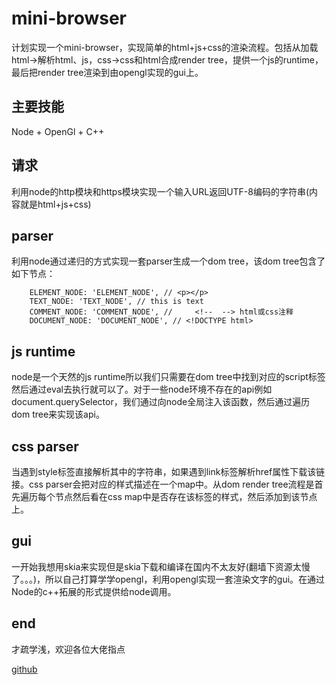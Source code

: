 <!--
 * @Author: xiuquanxu
 * @Company: kaochong
 * @Date: 2021-06-22 23:26:52
 * @LastEditors: xiuquanxu
 * @LastEditTime: 2021-06-22 23:51:58
-->
# mini-browser  

计划实现一个mini-browser，实现简单的html+js+css的渲染流程。包括从加载html->解析html、js，css->css和html合成render tree，提供一个js的runtime，最后把render tree渲染到由opengl实现的gui上。  

## 主要技能  
Node + OpenGl + C++  

## 请求  
利用node的http模块和https模块实现一个输入URL返回UTF-8编码的字符串(内容就是html+js+css)  

## parser  
利用node通过递归的方式实现一套parser生成一个dom tree，该dom tree包含了如下节点：  
```
    ELEMENT_NODE: 'ELEMENT_NODE', // <p></p>
    TEXT_NODE: 'TEXT_NODE', // this is text
    COMMENT_NODE: 'COMMENT_NODE', //     <!--  --> html或css注释
    DOCUMENT_NODE: 'DOCUMENT_NODE', // <!DOCTYPE html>
```  

## js runtime  
node是一个天然的js runtime所以我们只需要在dom tree中找到对应的script标签然后通过eval去执行就可以了。对于一些node环境不存在的api例如document.querySelector，我们通过向node全局注入该函数，然后通过遍历dom tree来实现该api。  

## css parser  
当遇到style标签直接解析其中的字符串，如果遇到link标签解析href属性下载该链接。css parser会把对应的样式描述在一个map中。从dom render tree流程是首先遍历每个节点然后看在css map中是否存在该标签的样式，然后添加到该节点上。  

## gui  
一开始我想用skia来实现但是skia下载和编译在国内不太友好(翻墙下资源太慢了。。。)，所以自己打算学学opengl，利用opengl实现一套渲染文字的gui。在通过Node的c++拓展的形式提供给node调用。  

## end
才疏学浅，欢迎各位大佬指点  

<a href="https://github.com/this-spring/mini-browser">github</a>